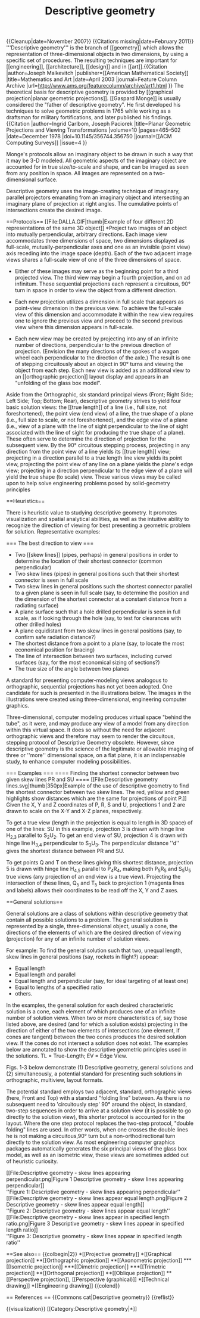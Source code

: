 ﻿---
lastrevid: 629561675
pageid: 484891
canonicalurl: http://en.wikipedia.org/wiki/Descriptive_geometry
title: Descriptive geometry
editurl: http://en.wikipedia.org/w/index.php?title=Descriptive_geometry&action=edit
length: 11725
contentmodel: wikitext
pagelanguage: en
touched: 2015-02-15T16:41:55Z
ns: 0
fullurl: http://en.wikipedia.org/wiki/Descriptive_geometry
---

{{Cleanup|date=November 2007}}
{{Citations missing|date=February 2011}}
'''Descriptive geometry''' is the branch of [[geometry]] which allows the representation of three-dimensional objects in two dimensions, by using a specific set of procedures. The resulting techniques are important for [[engineering]], [[architecture]], [[design]] and in [[art]].<ref>{{Citation
|author=Joseph Malkevitch
|publisher=[[American Mathematical Society]]
|title=Mathematics and Art
|date=April 2003
|journal=Feature Column Archive
|url=http://www.ams.org/featurecolumn/archive/art1.html
}}
</ref>   The theoretical basis for descriptive geometry is provided by [[graphical projection|planar geometric projections]]. [[Gaspard Monge]] is usually considered the "father of descriptive geometry". He first developed his techniques to solve geometric problems in 1765 while working as a draftsman for military fortifications, and later published his findings.<ref>{{Citation
|author=Ingrid Carlbom, Joseph Paciorek
|title=Planar Geometric Projections and Viewing Transformations
|volume=10
|pages=465–502
|date=December 1978
|doi=10.1145/356744.356750
|journal=[[ACM Computing Surveys]]
|issue=4
}}</ref>

Monge's protocols allow an imaginary object to be drawn in such a way that it may be 3-D modeled.  All geometric aspects of the imaginary object are accounted for in true size/to-scale and shape, and can be imaged as seen from any position in space.  All images are represented on a two-dimensional surface.

Descriptive geometry uses the image-creating technique of imaginary, parallel projectors emanating from an imaginary object and intersecting an imaginary plane of projection at right angles. The cumulative points of intersections create the desired image.

==Protocols==
[[File:DALLA.GIF|thumb|Example of four different 2D representations of the same 3D object]]
*Project two images of an object into mutually perpendicular, arbitrary directions. Each image view accommodates three dimensions of space, two dimensions displayed as full-scale, mutually-perpendicular axes and one as an invisible (point view) axis receding into the image space (depth). Each of the two adjacent image views shares a full-scale view of one of the three dimensions of space.

* Either of these images may serve as the beginning point for a third projected view. The third view may begin a fourth projection, and on ad infinitum. These sequential projections each represent a circuitous, 90° turn in space in order to view the object from a different direction.

* Each new projection utilizes a dimension in full scale that appears as point-view dimension in the previous view. To achieve the full-scale view of this dimension and accommodate it within the new view requires one to ignore the previous view and proceed to the second previous view where this dimension appears in full-scale.

* Each new view may be created by projecting into any of an infinite number of directions, perpendicular to the previous direction of projection. (Envision the many directions of the spokes of a wagon wheel each perpendicular to the direction of the axle.)  The result is one of stepping circuitously about an object in 90° turns and viewing the object from each step. Each new view is added as an additional view to an [[orthographic projection]] layout display and appears in an "unfolding of the glass box model".

Aside from the Orthographic, six standard principal views (Front; Right Side; Left Side; Top; Bottom; Rear), descriptive geometry strives to yield four basic solution views: the [[true length]] of a line (i.e., full size, not foreshortened), the point view (end view) of a line, the true shape of a plane (i.e., full size to scale, or not foreshortened), and the edge view of a plane (i.e., view of a plane with the line of sight perpendicular to the line of sight associated with the line of sight for producing the true shape of a plane). These often serve to determine the direction of projection for the subsequent view. By the 90° circuitous stepping process, projecting in any direction from the point view of a line yields its [[true length]] view; projecting in a direction parallel to a true length line view yields its point view, projecting the point view of any line on a plane yields the plane's edge view; projecting in a direction perpendicular to the edge view of a plane will yield the true shape (to scale) view. These various views may be called upon to help solve engineering problems posed by solid-geometry principles

==Heuristics==

There is heuristic value to studying descriptive geometry. It promotes visualization and spatial analytical abilities,  as well as the intuitive ability to recognize the direction of viewing for best presenting a geometric problem for solution. Representative examples:

=== The best direction to view ===
* Two [[skew lines]] (pipes, perhaps) in general positions in order to determine the location of their shortest connector (common perpendicular)
* Two skew lines (pipes) in general positions such that their shortest connector is seen in full scale
* Two skew lines in general positions such the shortest connector parallel to a given plane is seen in full scale (say, to determine the position and the dimension of the shortest connector at a constant distance from a radiating surface)
* A plane surface such that a hole drilled perpendicular is seen in full scale, as if looking through the hole (say, to test for clearances with other drilled holes)
* A plane equidistant from two skew lines in general positions (say, to confirm safe radiation distance?)
* The shortest distance from a point to a plane (say, to locate the most economical position for bracing)
* The line of intersection between two surfaces, including curved surfaces (say, for the most economical sizing of sections?)
* The true size of the angle between two planes

A standard for presenting computer-modeling views analogous to orthographic, sequential projections has not yet been adopted. One candidate for such is presented in the illustrations below. The images in the illustrations were created using three-dimensional, engineering computer graphics.

Three-dimensional, computer modeling produces virtual space "behind the tube", as it were, and may produce any view of a model from any direction within this virtual space. It does so without the need for adjacent orthographic views and therefore may seem to render the circuitous, stepping protocol of Descriptive Geometry obsolete. However, since descriptive geometry is the science of the legitimate or allowable imaging of three or ''more'' dimensional space, on a flat plane, it is an indispensable study, to enhance computer modeling possibilities.

=== Examples ===
==== Finding the shortest connector between two given skew lines PR and SU ====
[[File:Descriptive geometry lines.svg|thumb|350px|Example of the use of descriptive geometry to find the shortest connector between two skew lines. The red, yellow and green highlights show distances which are the same for projections of point P.]]
Given the X, Y and Z coordinates of P, R, S and U, projections 1 and 2 are drawn to scale on the X-Y and X-Z planes, respectively.

To get a true view (length in the projection is equal to length in 3D space) of one of the lines: SU in this example, projection 3 is drawn with hinge line H<sub>2,3</sub> parallel to S<sub>2</sub>U<sub>2</sub>. To get an end view of SU, projection 4 is drawn with hinge line H<sub>3,4</sub> perpendicular to S<sub>3</sub>U<sub>3</sub>. The perpendicular distance ''d'' gives the shortest distance between PR and SU.

To get points Q and T on these lines giving this shortest distance, projection 5 is drawn with hinge line H<sub>4,5</sub> parallel to P<sub>4</sub>R<sub>4</sub>, making both P<sub>5</sub>R<sub>5</sub> and S<sub>5</sub>U<sub>5</sub> true views (any projection of an end view is a true view). Projecting the intersection of these lines, Q<sub>5</sub> and T<sub>5</sub> back to projection 1 (magenta lines and labels) allows their coordinates to be read off the X, Y and Z axes.

==General solutions==

General solutions are a class of solutions within descriptive geometry that contain all possible solutions to a problem. The general solution is represented by a single, three-dimensional object, usually a cone, the directions of the elements of which are the desired direction of viewing (projection) for any of an infinite number of solution views.

For example: To find the general solution such that two, unequal length, skew lines in general positions (say, rockets in flight?) appear:

* Equal length
* Equal length and parallel
* Equal length and perpendicular (say, for ideal targeting of at least one)
* Equal to lengths of a specified ratio
* others.

In the examples, the general solution for each desired characteristic solution is a cone, each element of which produces one of an infinite number of solution views. When two or more characteristics of, say those listed above, are desired (and for which a solution exists) projecting in the direction of either of the two elements of intersections (one element, if cones are tangent) between the two cones produces the desired solution view. If the cones do not intersect a solution does not exist. The examples below are annotated to show the descriptive geometric principles used in the solutions. TL = True-Length; EV = Edge View.

Figs. 1-3 below demonstrate (1) Descriptive geometry, general solutions and  (2) simultaneously, a potential standard for presenting such solutions in orthographic, multiview, layout formats.

The potential standard employs two adjacent, standard, orthographic views (here, Front and Top) with a standard "folding line" between. As there is no subsequent need to 'circuitously step' 90° around the object, in standard, two-step sequences in order to arrive at a solution view (it is possible to go directly to the solution view), this shorter protocol is accounted for in the layout. Where the one step protocol replaces the two-step protocol, "double folding" lines are used. In other words, when one crosses the double lines he is not making a circuitous,90° turn but a non-orthodirectional turn directly to the solution view.  As most engineering computer graphics packages automatically generates the six principal views of the glass box model, as well as an isometric view, these views are sometimes added out of heuristic curiosity.

<div class="left"> [[File:Descriptive geometry - skew lines appearing perpendicular.png|Figure 1 Descriptive geometry - skew lines appearing perpendicular]]
<br>''Figure 1: Descriptive geometry - skew lines appearing perpendicular''</div> 

<div class="left"> [[File:Descriptive geometry - skew lines appear equal length.png|Figure 2 Descriptive geometry - skew lines appear equal length]]
<br>''Figure 2: Descriptive geometry - skew lines appear equal length''</div> 

<div class="left"> [[File:Descriptive geometry - skew lines appear in specified length ratio.png|Figure 3 Descriptive geometry - skew lines appear in specified length ratio]]
<br>''Figure 3: Descriptive geometry - skew lines appear in specified length ratio''</div>

==See also==
{{colbegin|2}}
*[[Projective geometry]]
*[[Graphical projection]]
**[[Orthographic projection]]
**[[Axonometric projection]]
***[[Isometric projection]]
***[[Dimetric projection]]
***[[Trimetric projection]]
**[[Orthogonal projection]]
**[[Oblique projection]]
**[[Perspective projection]], [[Perspective (graphical)]]
*[[Technical drawing]]
*[[Engineering drawing]]
{{colend}}

== References ==
{{Commons cat|Descriptive geometry}}
{{reflist}}

{{visualization}}
[[Category:Descriptive geometry|*]]